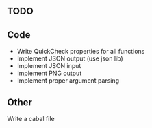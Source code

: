 TODO
----

Code
----
* Write QuickCheck properties for all functions
* Implement JSON output (use json lib)
* Implement JSON input
* Implement PNG output
* Implement proper argument parsing

Other
-----
Write a cabal file
